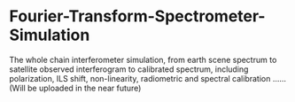 # Fourier-Transform-Spectrometer-Simulation
The whole chain interferometer simulation, from earth scene spectrum to satellite observed interferogram to calibrated spectrum, including polarization, ILS shift, non-linearity, radiometric and spectral calibration ...... (Will be uploaded in the near future)
